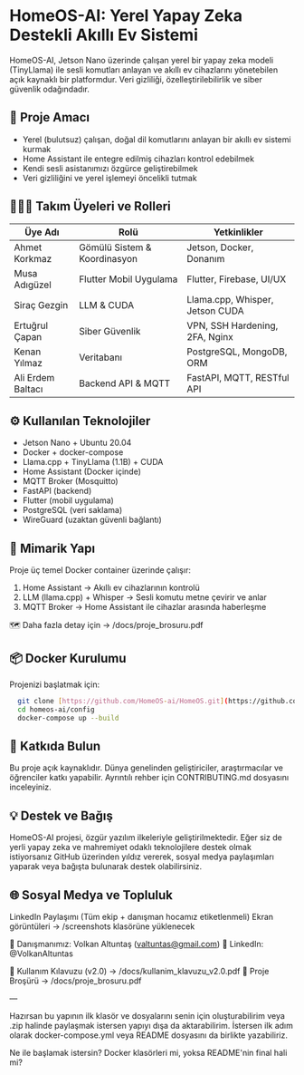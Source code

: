 # HomeOS-AI: Yerel Yapay Zeka Destekli Akıllı Ev Sistemi

HomeOS-AI, Jetson Nano üzerinde çalışan yerel bir yapay zeka modeli (TinyLlama) ile sesli komutları anlayan ve akıllı ev cihazlarını yönetebilen açık kaynaklı bir platformdur. Veri gizliliği, özelleştirilebilirlik ve siber güvenlik odağındadır.

## 🎯 Proje Amacı

* Yerel (bulutsuz) çalışan, doğal dil komutlarını anlayan bir akıllı ev sistemi kurmak
* Home Assistant ile entegre edilmiş cihazları kontrol edebilmek
* Kendi sesli asistanımızı özgürce geliştirebilmek
* Veri gizliliğini ve yerel işlemeyi öncelikli tutmak

## 🧑‍🤝‍🧑 Takım Üyeleri ve Rolleri

| Üye Adı | Rolü                                      | Yetkinlikler                    |
| -------------------- | ---------------------------- | ------------------------------- |
| Ahmet Korkmaz        | Gömülü Sistem & Koordinasyon | Jetson, Docker, Donanım         |
| Musa Adıgüzel        | Flutter Mobil Uygulama       | Flutter, Firebase, UI/UX        |
| Siraç Gezgin         | LLM & CUDA                   | Llama.cpp, Whisper, Jetson CUDA |
| Ertuğrul Çapan       | Siber Güvenlik               | VPN, SSH Hardening, 2FA, Nginx  |
| Kenan Yılmaz         | Veritabanı                   | PostgreSQL, MongoDB, ORM        |
| Ali Erdem Baltacı    | Backend API & MQTT           | FastAPI, MQTT, RESTful API      |

## ⚙ Kullanılan Teknolojiler

* Jetson Nano + Ubuntu 20.04
* Docker + docker-compose
* Llama.cpp + TinyLlama (1.1B) + CUDA
* Home Assistant (Docker içinde)
* MQTT Broker (Mosquitto)
* FastAPI (backend)
* Flutter (mobil uygulama)
* PostgreSQL (veri saklama)
* WireGuard (uzaktan güvenli bağlantı)

## 🧱 Mimarik Yapı

Proje üç temel Docker container üzerinde çalışır:

1. Home Assistant → Akıllı ev cihazlarının kontrolü
2. LLM (llama.cpp) + Whisper → Sesli komutu metne çevirir ve anlar
3. MQTT Broker → Home Assistant ile cihazlar arasında haberleşme

🗺️ Daha fazla detay için → /docs/proje\_brosuru.pdf

## 📦 Docker Kurulumu

Projenizi başlatmak için:
```bash
  git clone [https://github.com/HomeOS-ai/HomeOS.git](https://github.com/HomeOS-ai/HomeOS.git)
  cd homeos-ai/config
  docker-compose up --build
```
## 🤝 Katkıda Bulun

Bu proje açık kaynaklıdır. Dünya genelinden geliştiriciler, araştırmacılar ve öğrenciler katkı yapabilir. Ayrıntılı rehber için CONTRIBUTING.md dosyasını inceleyiniz.

## 💡 Destek ve Bağış

HomeOS-AI projesi, özgür yazılım ilkeleriyle geliştirilmektedir.
Eğer siz de yerli yapay zeka ve mahremiyet odaklı teknolojilere destek olmak istiyorsanız GitHub üzerinden yıldız vererek, sosyal medya paylaşımları yaparak veya bağışta bulunarak destek olabilirsiniz.

## 🌐 Sosyal Medya ve Topluluk

LinkedIn Paylaşımı (Tüm ekip + danışman hocamız etiketlenmeli)
Ekran görüntüleri → /screenshots klasörüne yüklenecek

🎯 Danışmanımız: Volkan Altuntaş ([valtuntas@gmail.com](mailto:valtuntas@gmail.com))
📣 LinkedIn: @VolkanAltuntas

📁 Kullanım Kılavuzu (v2.0) → /docs/kullanim\_klavuzu\_v2.0.pdf
📁 Proje Broşürü → /docs/proje\_brosuru.pdf

—

Hazırsan bu yapının ilk klasör ve dosyalarını senin için oluşturabilirim veya .zip halinde paylaşmak istersen yapıyı dışa da aktarabilirim. İstersen ilk adım olarak docker-compose.yml veya README dosyasını da birlikte yazabiliriz.

Ne ile başlamak istersin? Docker klasörleri mi, yoksa README'nin final hali mi?
